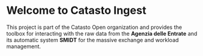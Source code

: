 # Welcome to Catasto Ingest

This project is part of the Catasto Open organization and provides the toolbox for interacting with
the raw data from the **Agenzia delle Entrate** and its automatic system **SMIDT** for the massive
exchange and workload management.
